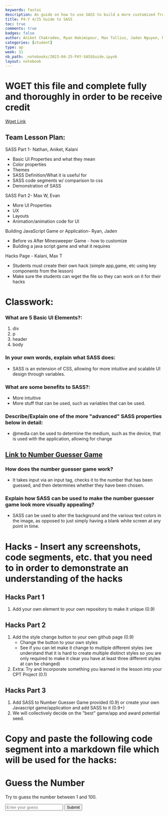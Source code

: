 ```yaml
---
keywords: fastai
description: An guide on how to use SASS to build a more customized frontend.
title: P4-Y 4/25 Guide to SASS 
toc: true
comments: true
badges: false
author: Aniket Chakradeo, Ryan Hakimipour, Max Tullius, Jaden Nguyen, Nathan Kim, Kalani Cabral-Omana, Evan Appari, Max Wu, 
categories: [student]
type: ap
week: 31
nb_path: _notebooks/2023-04-25-P4Y-SASSGuide.ipynb
layout: notebook
---
```


<!--
#################################################
### THIS FILE WAS AUTOGENERATED! DO NOT EDIT! ###
#################################################
# file to edit: _notebooks/2023-04-25-P4Y-SASSGuide.ipynb
-->

<div class="container" id="notebook-container">
        
<div class="cell border-box-sizing text_cell rendered"><div class="inner_cell">
<div class="text_cell_render border-box-sizing rendered_html">
<h1 id="WGET-this-file-and-complete-fully-and-thoroughly-in-order-to-be-receive-credit">WGET this file and complete fully and thoroughly in order to be receive credit<a class="anchor-link" href="#WGET-this-file-and-complete-fully-and-thoroughly-in-order-to-be-receive-credit"> </a></h1><p><a href="https://raw.githubusercontent.com/nighthawkcoders/APCSP/master/_notebooks/2023-04-25-P4Y-SASSGuide.ipynb">Wget Link</a></p>
<h2 id="Team-Lesson-Plan:">Team Lesson Plan:<a class="anchor-link" href="#Team-Lesson-Plan:"> </a></h2><p>SASS Part 1- Nathan, Aniket, Kalani</p>
<ul>
<li>Basic UI Properties and what they mean</li>
<li>Color properties</li>
<li>Themes</li>
<li>SASS Definition/What it is useful for</li>
<li>SASS code segments w/ comparison to css</li>
<li>Demonstration of SASS</li>
</ul>
<p>SASS Part 2- Max W, Evan</p>
<ul>
<li>More UI Properties</li>
<li>UX</li>
<li>Layouts</li>
<li>Animation/animation code for UI</li>
</ul>
<p>Building JavaScript Game or Application- Ryan, Jaden</p>
<ul>
<li>Before vs After Minesweeper Game - how to customize </li>
<li>Building a java script game and what it requires</li>
</ul>
<p>Hacks Page - Kalani, Max T</p>
<ul>
<li>Students must create their own hack (simple app,game, etc using key components from the lesson) </li>
<li>Make sure the students can wget the file so they can work on it for their hacks</li>
</ul>

</div>
</div>
</div>
<div class="cell border-box-sizing text_cell rendered"><div class="inner_cell">
<div class="text_cell_render border-box-sizing rendered_html">
<h1 id="Classwork:">Classwork:<a class="anchor-link" href="#Classwork:"> </a></h1><h3 id="What-are-5-Basic-UI-Elements?:">What are 5 Basic UI Elements?:<a class="anchor-link" href="#What-are-5-Basic-UI-Elements?:"> </a></h3><ol>
<li>div</li>
<li>p</li>
<li>header</li>
<li>body</li>
</ol>
<h3 id="In-your-own-words,-explain-what-SASS-does:">In your own words, explain what SASS does:<a class="anchor-link" href="#In-your-own-words,-explain-what-SASS-does:"> </a></h3><ul>
<li>SASS is an extension of CSS, allowing for more intuitive and scalable UI design through variables. </li>
</ul>
<h3 id="What-are-some-benefits-to-SASS?:">What are some benefits to SASS?:<a class="anchor-link" href="#What-are-some-benefits-to-SASS?:"> </a></h3><ul>
<li>More intuitive</li>
<li>More stuff that can be used, such as variables that can be used.</li>
</ul>
<h3 id="Describe/Explain-one-of-the-more-&quot;advanced&quot;-SASS-properties-below-in-detail:">Describe/Explain one of the more "advanced" SASS properties below in detail:<a class="anchor-link" href="#Describe/Explain-one-of-the-more-&quot;advanced&quot;-SASS-properties-below-in-detail:"> </a></h3><ul>
<li>@media can be used to determine the medium, such as the device, that is used with the application, allowing for change</li>
</ul>
<h2 id="Link-to-Number-Guesser-Game"><a href="https://anicricket.github.io/tmv4/_pages/numberguesser_v3.html">Link to Number Guesser Game</a><a class="anchor-link" href="#Link-to-Number-Guesser-Game"> </a></h2><h3 id="How-does-the-number-guesser-game-work?">How does the number guesser game work?<a class="anchor-link" href="#How-does-the-number-guesser-game-work?"> </a></h3><ul>
<li>It takes input via an input tag, checks it to the number that has been guessed, and then determines whether they have been chosen. </li>
</ul>
<h3 id="Explain-how-SASS-can-be-used-to-make-the-number-guesser-game-look-more-visually-appealing?">Explain how SASS can be used to make the number guesser game look more visually appealing?<a class="anchor-link" href="#Explain-how-SASS-can-be-used-to-make-the-number-guesser-game-look-more-visually-appealing?"> </a></h3><ul>
<li>SASS can be used to alter the background and the various text colors in the image, as opposed to just simply having a blank white screen at any point in time. </li>
</ul>

</div>
</div>
</div>
<div class="cell border-box-sizing text_cell rendered"><div class="inner_cell">
<div class="text_cell_render border-box-sizing rendered_html">
<h1 id="Hacks---Insert-any-screenshots,-code-segments,-etc.-that-you-need-to-in-order-to-demonstrate-an-understanding-of-the-hacks">Hacks - Insert any screenshots, code segments, etc. that you need to in order to demonstrate an understanding of the hacks<a class="anchor-link" href="#Hacks---Insert-any-screenshots,-code-segments,-etc.-that-you-need-to-in-order-to-demonstrate-an-understanding-of-the-hacks"> </a></h1><h2 id="Hacks-Part-1">Hacks Part 1<a class="anchor-link" href="#Hacks-Part-1"> </a></h2><ol>
<li>Add your own element to your own repository to make it unique (0.9)</li>
</ol>
<h2 id="Hacks-Part-2">Hacks Part 2<a class="anchor-link" href="#Hacks-Part-2"> </a></h2><ol>
<li>Add the style change button to your own github page (0.9)<ul>
<li>Change the button to your own styles </li>
<li>See if you can let make it change to multiple different styles (we understand that it is hard to create multiple distinct styles so you are only required to make it clear you have at least three different styles at can be changed)</li>
</ul>
</li>
<li>Extra: Try and incorporate something you learned in the lesson into your CPT Project (0.1)</li>
</ol>
<h2 id="Hacks-Part-3">Hacks Part 3<a class="anchor-link" href="#Hacks-Part-3"> </a></h2><ol>
<li>Add SASS to Number Guesser Game provided (0.9) or create your own Javascript game/application and add SASS to it (0.9+)</li>
<li>We will collectively decide on the "best" game/app and award potential seed. </li>
</ol>
<h1 id="Copy-and-paste-the-following-code-segment-into-a-markdown-file-which-will-be-used-for-the-hacks:">Copy and paste the following code segment into a markdown file which will be used for the hacks:<a class="anchor-link" href="#Copy-and-paste-the-following-code-segment-into-a-markdown-file-which-will-be-used-for-the-hacks:"> </a></h1>
</div>
</div>
</div>
<div class="cell border-box-sizing text_cell rendered"><div class="inner_cell">
<div class="text_cell_render border-box-sizing rendered_html">
<html>
<head>
  <title>Guess the Number</title>
</head>
<body>
  <h1>Guess the Number</h1>
  <p>Try to guess the number between 1 and 100.</p>
  <input type="text" id="guess" placeholder="Enter your guess">
  <button onclick="checkGuess()">Submit</button>
  <p id="result"></p>

  <script>
    // Generate a random number between 1 and 100
    const randomNumber = Math.floor(Math.random() * 100) + 1;
    let attempts = 0;

    function checkGuess() {
      // Get the user's guess
      const guess = parseInt(document.getElementById("guess").value);

      // Increase the number of attempts
      attempts++;

      // Check if the guess is correct
      if (guess === randomNumber) {
        document.getElementById("result").innerHTML = `Congratulations! You guessed the number in ${attempts} attempts.`;
      } else if (guess < randomNumber) {
        document.getElementById("result").innerHTML = "Too low. Guess again.";
      } else {
        document.getElementById("result").innerHTML = "Too high. Guess again.";
      }
    }
  </script>
</body>
</html>
</div>
</div>
</div>
</div>
 

